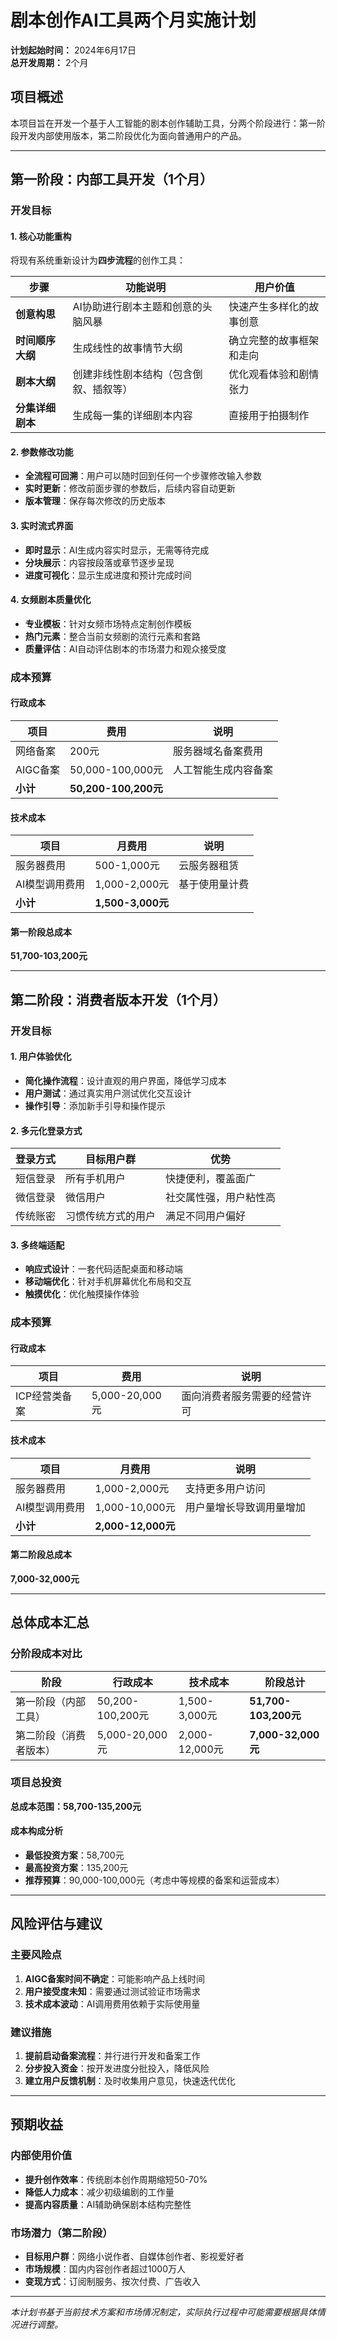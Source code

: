 # 剧本创作AI工具两个月实施计划

**计划起始时间：** 2024年6月17日  
**总开发周期：** 2个月  

## 项目概述

本项目旨在开发一个基于人工智能的剧本创作辅助工具，分两个阶段进行：第一阶段开发内部使用版本，第二阶段优化为面向普通用户的产品。

---

## 第一阶段：内部工具开发（1个月）

### 开发目标

#### 1. 核心功能重构
将现有系统重新设计为**四步流程**的创作工具：

| 步骤 | 功能说明 | 用户价值 |
|------|----------|----------|
| **创意构思** | AI协助进行剧本主题和创意的头脑风暴 | 快速产生多样化的故事创意 |
| **时间顺序大纲** | 生成线性的故事情节大纲 | 确立完整的故事框架和走向 |
| **剧本大纲** | 创建非线性剧本结构（包含倒叙、插叙等） | 优化观看体验和剧情张力 |
| **分集详细剧本** | 生成每一集的详细剧本内容 | 直接用于拍摄制作 |

#### 2. 参数修改功能
- **全流程可回溯**：用户可以随时回到任何一个步骤修改输入参数
- **实时更新**：修改前面步骤的参数后，后续内容自动更新
- **版本管理**：保存每次修改的历史版本

#### 3. 实时流式界面
- **即时显示**：AI生成内容实时显示，无需等待完成
- **分块展示**：内容按段落或章节逐步呈现
- **进度可视化**：显示生成进度和预计完成时间

#### 4. 女频剧本质量优化
- **专业模板**：针对女频市场特点定制创作模板
- **热门元素**：整合当前女频剧的流行元素和套路
- **质量评估**：AI自动评估剧本的市场潜力和观众接受度

### 成本预算

#### 行政成本
| 项目 | 费用 | 说明 |
|------|------|------|
| 网络备案 | 200元 | 服务器域名备案费用 |
| AIGC备案 | 50,000-100,000元 | 人工智能生成内容备案 |
| **小计** | **50,200-100,200元** | |

#### 技术成本
| 项目 | 月费用 | 说明 |
|------|---------|------|
| 服务器费用 | 500-1,000元 | 云服务器租赁 |
| AI模型调用费用 | 1,000-2,000元 | 基于使用量计费 |
| **小计** | **1,500-3,000元** | |

#### 第一阶段总成本
**51,700-103,200元**

---

## 第二阶段：消费者版本开发（1个月）

### 开发目标

#### 1. 用户体验优化
- **简化操作流程**：设计直观的用户界面，降低学习成本
- **用户测试**：通过真实用户测试优化交互设计
- **操作引导**：添加新手引导和操作提示

#### 2. 多元化登录方式
| 登录方式 | 目标用户群 | 优势 |
|----------|------------|------|
| 短信登录 | 所有手机用户 | 快捷便利，覆盖面广 |
| 微信登录 | 微信用户 | 社交属性强，用户粘性高 |
| 传统账密 | 习惯传统方式的用户 | 满足不同用户偏好 |

#### 3. 多终端适配
- **响应式设计**：一套代码适配桌面和移动端
- **移动端优化**：针对手机屏幕优化布局和交互
- **触摸优化**：优化触摸操作体验

### 成本预算

#### 行政成本
| 项目 | 费用 | 说明 |
|------|------|------|
| ICP经营类备案 | 5,000-20,000元 | 面向消费者服务需要的经营许可 |

#### 技术成本
| 项目 | 月费用 | 说明 |
|------|---------|------|
| 服务器费用 | 1,000-2,000元 | 支持更多用户访问 |
| AI模型调用费用 | 1,000-10,000元 | 用户量增长导致调用量增加 |
| **小计** | **2,000-12,000元** | |

#### 第二阶段总成本
**7,000-32,000元**

---

## 总体成本汇总

### 分阶段成本对比

| 阶段 | 行政成本 | 技术成本 | 阶段总计 |
|------|----------|----------|----------|
| 第一阶段（内部工具） | 50,200-100,200元 | 1,500-3,000元 | **51,700-103,200元** |
| 第二阶段（消费者版本） | 5,000-20,000元 | 2,000-12,000元 | **7,000-32,000元** |

### 项目总投资

**总成本范围：58,700-135,200元**

#### 成本构成分析
- **最低投资方案**：58,700元
- **最高投资方案**：135,200元
- **推荐预算**：90,000-100,000元（考虑中等规模的备案和运营成本）

---

## 风险评估与建议

### 主要风险点
1. **AIGC备案时间不确定**：可能影响产品上线时间
2. **用户接受度未知**：需要通过测试验证市场需求
3. **技术成本波动**：AI调用费用依赖于实际使用量

### 建议措施
1. **提前启动备案流程**：并行进行开发和备案工作
2. **分步投入资金**：按开发进度分批投入，降低风险
3. **建立用户反馈机制**：及时收集用户意见，快速迭代优化

---

## 预期收益

### 内部使用价值
- **提升创作效率**：传统剧本创作周期缩短50-70%
- **降低人力成本**：减少初级编剧的工作量
- **提高内容质量**：AI辅助确保剧本结构完整性

### 市场潜力（第二阶段）
- **目标用户群**：网络小说作者、自媒体创作者、影视爱好者
- **市场规模**：国内内容创作者超过1000万人
- **变现方式**：订阅制服务、按次付费、广告收入

---

*本计划书基于当前技术方案和市场情况制定，实际执行过程中可能需要根据具体情况进行调整。* 